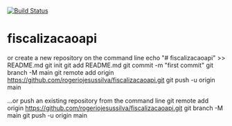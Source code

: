 [![Build Status](https://www.travis-ci.org/rogeriojesussilva/fiscalizacaoapi.svg?branch=main)](https://www.travis-ci.org/rogeriojesussilva/fiscalizacaoapi)

# fiscalizacaoapi


or create a new repository on the command line
echo "# fiscalizacaoapi" >> README.md
git init
git add README.md
git commit -m "first commit"
git branch -M main
git remote add origin https://github.com/rogeriojesussilva/fiscalizacaoapi.git
git push -u origin main
                
…or push an existing repository from the command line
git remote add origin https://github.com/rogeriojesussilva/fiscalizacaoapi.git
git branch -M main
git push -u origin main

